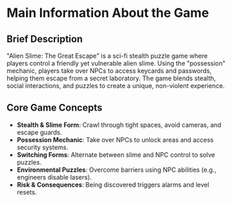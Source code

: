 # Main Information About the Game

## Brief Description
"Alien Slime: The Great Escape" is a sci-fi stealth puzzle game where players control a friendly yet vulnerable alien slime. Using the "possession" mechanic, players take over NPCs to access keycards and passwords, helping them escape from a secret laboratory. The game blends stealth, social interactions, and puzzles to create a unique, non-violent experience.

## Core Game Concepts
- **Stealth & Slime Form**: Crawl through tight spaces, avoid cameras, and escape guards.
- **Possession Mechanic**: Take over NPCs to unlock areas and access security systems.
- **Switching Forms**: Alternate between slime and NPC control to solve puzzles.
- **Environmental Puzzles**: Overcome barriers using NPC abilities (e.g., engineers disable lasers).
- **Risk & Consequences**: Being discovered triggers alarms and level resets.
